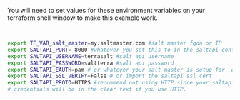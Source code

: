 You will need to set values for these environment variables on your terraform shell window to make this example work.
```bash


export TF_VAR_salt_master=my.saltmaster.com #salt master fqdn or IP
export SALTAPI_PORT= 8000 #whatever you set this to in the saltapi configuration
export SALTAPI_USERNAME=terrasalt #salt api username
export SALTAPI_PASSWORD=saltterra #salt api password
export SALTAPI_EAUTH=pam # or whatever your salt master is setup for  e.g. ldap
export SALTAPI_SSL_VERIFY=False # or import the saltapi ssl cert
export SALTAPI_PROTO=HTTPS #recommend not using HTTP since your saltapi
# credentials will be in the clear text if you use HTTP.

```